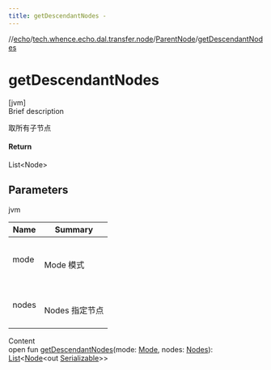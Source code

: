```yaml
---
title: getDescendantNodes -
---
```

//[echo](../../index.md)/[tech.whence.echo.dal.transfer.node](../index.md)/[ParentNode](index.md)/[getDescendantNodes](get-descendant-nodes.md)



# getDescendantNodes  
[jvm]  
Brief description  


取所有子节点



#### Return  


List<Node<out Serializable>>



## Parameters  
  
jvm  
  
|  Name|  Summary| 
|---|---|
| mode| <br><br>Mode 模式<br><br>
| nodes| <br><br>Nodes 指定节点<br><br>
  
  
Content  
open fun [getDescendantNodes](get-descendant-nodes.md)(mode: [Mode](../../tech.whence.echo.dal.transfer/-mode/index.md), nodes: [Nodes](../-nodes/index.md)): [List](https://kotlinlang.org/api/latest/jvm/stdlib/kotlin.collections/-list/index.html)<[Node](../-node/index.md)<out [Serializable](https://docs.oracle.com/javase/8/docs/api/java/io/Serializable.html)>>  



